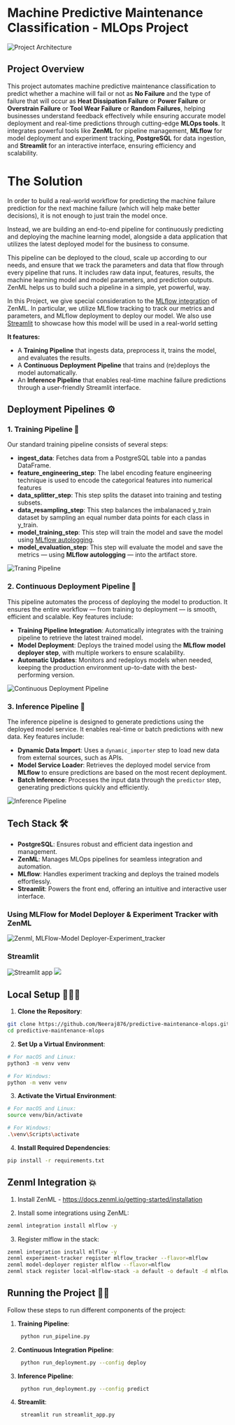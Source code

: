 # Machine Predictive Maintenance Classification - MLOps Project

![Project Architecture](_assets/project_architecture.gif)

## Project Overview 
This project automates machine predictive maintenance classification to predict whether a machine will fail or not as **No Failure** and the type of failure that will occur as **Heat Dissipation Failure** or **Power Failure** or **Overstrain Failure** or **Tool Wear Failure** or **Random Failures**, helping businesses understand feedback effectively while ensuring accurate model deployment and real-time predictions through cutting-edge **MLOps tools**. It integrates powerful tools like **ZenML** for pipeline management, **MLflow** for model deployment and experiment tracking, **PostgreSQL** for data ingestion, and **Streamlit** for an interactive interface, ensuring efficiency and scalability.

# The Solution

In order to build a real-world workflow for predicting the machine failure prediction for the next machine failure (which will help make better decisions), it is not enough to just train the model once.

Instead, we are building an end-to-end pipeline for continuously predicting and deploying the machine learning model, alongside a data application that utilizes the latest deployed model for the business to consume.

This pipeline can be deployed to the cloud, scale up according to our needs, and ensure that we track the parameters and data that flow through every pipeline that runs. It includes raw data input, features, results, the machine learning model and model parameters, and prediction outputs. ZenML helps us to build such a pipeline in a simple, yet powerful, way.

In this Project, we give special consideration to the [MLflow integration](https://github.com/zenml-io/zenml/tree/main/examples) of ZenML. In particular, we utilize MLflow tracking to track our metrics and parameters, and MLflow deployment to deploy our model. We also use [Streamlit](https://streamlit.io/) to showcase how this model will be used in a real-world setting

**It features:**

- A **Training Pipeline** that ingests data, preprocess it, trains the model, and evaluates the results.
- A **Continuous Deployment Pipeline** that trains and (re)deploys the model automatically.
- An **Inference Pipeline** that enables real-time machine failure predictions through a user-friendly Streamlit interface.

## Deployment Pipelines ⚙

### 1. **Training Pipeline** 🚂
Our standard training pipeline consists of several steps:

- **ingest_data**: Fetches data from a PostgreSQL table into a pandas DataFrame.
- **feature_engineering_step**: The label encoding feature engineering technique is used to encode the categorical features into numerical features
- **data_splitter_step**: This step splits the dataset into training and testing subsets.
- **data_resampling_step**: This step balances the imbalanaced y_train dataset by sampling an equal number data points for each class in y_train.
- **model_training_step**: This step will train the model and save the model using [MLflow autologging](https://www.mlflow.org/docs/latest/tracking.html).
- **model_evaluation_step**: This step will evaluate the model and save the metrics — using **MLflow autologging** — into the artifact store.

![Traning Pipeline](_assets/training_pipeline.png)

### 2. **Continuous Deployment Pipeline** 🔄
This pipeline automates the process of deploying the model to production. It ensures the entire workflow — from training to deployment — is smooth, efficient and scalable. Key features include:

- **Training Pipeline Integration**: Automatically integrates with the training pipeline to retrieve the latest trained model.  
- **Model Deployment**: Deploys the trained model using the **MLflow model deployer step**, with multiple workers to ensure scalability.  
- **Automatic Updates**: Monitors and redeploys models when needed, keeping the production environment up-to-date with the best-performing version.

![Continuous Deployment Pipeline](_assets/continuous_deployment_pipeline.png)


### 3. **Inference Pipeline** 🧠

The inference pipeline is designed to generate predictions using the deployed model service. It enables real-time or batch predictions with new data. Key features include:

- **Dynamic Data Import**: Uses a `dynamic_importer` step to load new data from external sources, such as APIs.  
- **Model Service Loader**: Retrieves the deployed model service from **MLflow** to ensure predictions are based on the most recent deployment.  
- **Batch Inference**: Processes the input data through the `predictor` step, generating predictions quickly and efficiently.  

![Inference Pipeline](_assets/inference_pipeline.png)


## Tech Stack 🛠️
- **PostgreSQL**: Ensures robust and efficient data ingestion and management.
- **ZenML**: Manages MLOps pipelines for seamless integration and automation.
- **MLflow**: Handles experiment tracking and deploys the trained models effortlessly.
- **Streamlit**: Powers the front end, offering an intuitive and interactive user interface.

### Using MLFlow for Model Deployer & Experiment Tracker with ZenML
![Zenml, MLFlow-Model Deployer-Experiment_tracker](_assets/mlflow.png)

### Streamlit
![Streamlit app](_assets/streamlit1.png)
![](_assets/streamlit2.png)

## Local Setup 👨🏼‍💻
1. **Clone the Repository**:
```bash
git clone https://github.com/Neeraj876/predictive-maintenance-mlops.git
cd predictive-maintenance-mlops
```

2. **Set Up a Virtual Environment**:
```bash
# For macOS and Linux:
python3 -m venv venv

# For Windows:
python -m venv venv
```

3. **Activate the Virtual Environment**:
```bash
# For macOS and Linux:
source venv/bin/activate

# For Windows:
.\venv\Scripts\activate
```

4. **Install Required Dependencies**:
```bash
pip install -r requirements.txt
```

## Zenml Integration 💥
1. Install ZenML - https://docs.zenml.io/getting-started/installation 

2. Install some integrations using ZenML:
```bash
zenml integration install mlflow -y
```

3. Register mlflow in the stack:
```bash
zenml integration install mlflow -y
zenml experiment-tracker register mlflow_tracker --flavor=mlflow
zenml model-deployer register mlflow --flavor=mlflow
zenml stack register local-mlflow-stack -a default -o default -d mlflow -e mlflow_tracker --set
```

## Running the Project 🏃‍➡️

Follow these steps to run different components of the project:

1. **Training Pipeline**:
   
   ```bash
    python run_pipeline.py
    ```

2. **Continuous Integration Pipeline**:

   ```bash
    python run_deployment.py --config deploy
    ```

3. **Inference Pipeline**:

   ```bash
    python run_deployment.py --config predict
    ```

4. **Streamlit**:

   ```bash
    streamlit run streamlit_app.py
    ``` 